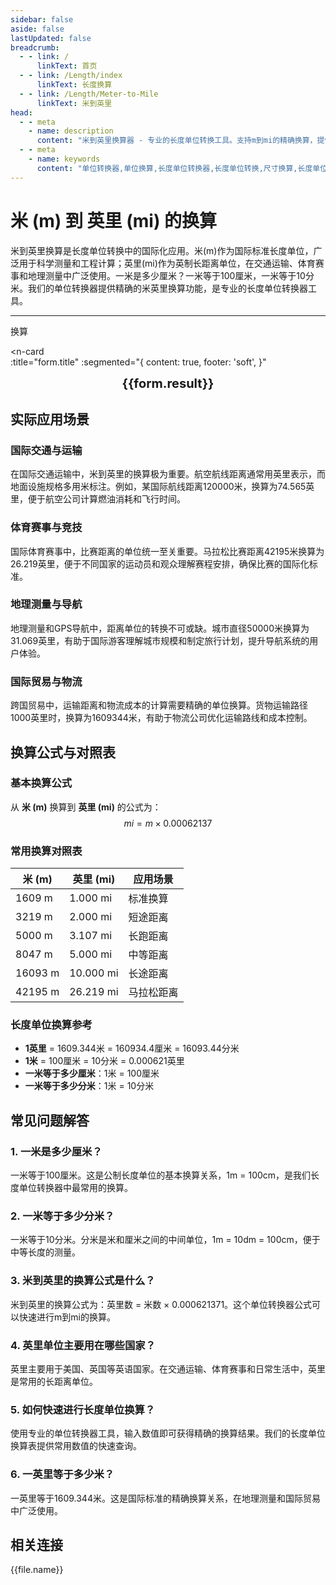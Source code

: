 ```yaml
---
sidebar: false
aside: false
lastUpdated: false
breadcrumb:
  - - link: /
      linkText: 首页
  - - link: /Length/index
      linkText: 长度换算
  - - link: /Length/Meter-to-Mile
      linkText: 米到英里
head:
  - - meta
    - name: description
      content: "米到英里换算器 - 专业的长度单位转换工具。支持m到mi的精确换算，提供单位转换器、长度单位换算表和尺寸换算。一米是多少厘米？一米等于多少分米？专业解答米单位换算问题。"
  - - meta
    - name: keywords
      content: "单位转换器,单位换算,长度单位转换器,长度单位转换,尺寸换算,长度单位换算表,一米是多少厘米,一米等于多少分米,米,一分米等于多少厘米,一公尺,米的英文,米的单位,m单位,分米,公尺,一米等于多少厘米,1m等于多少cm,一米,米和厘米的换算,m是什么单位,1m是多少,1米等于多少厘米"
---
```

# 米 (m) 到 英里 (mi) 的换算

米到英里换算是长度单位转换中的国际化应用。米(m)作为国际标准长度单位，广泛用于科学测量和工程计算；英里(mi)作为英制长距离单位，在交通运输、体育赛事和地理测量中广泛使用。一米是多少厘米？一米等于100厘米，一米等于10分米。我们的单位转换器提供精确的米英里换算功能，是专业的长度单位转换器工具。

---
<script setup>
import { onMounted, reactive, inject, ref } from 'vue'
import { NButton, NForm, NFormItem, NInput, NInputNumber, NSelect, NCard, useMessage,NGrid ,NGi } from 'naive-ui'
import { defineClientComponent } from 'vitepress'
import { Length } from '../../files';
const seoKey = ['单位转换器','单位换算','长度单位转换器','长度单位转换','尺寸换算','长度单位换算','长度单位换算表','一米是多少厘米啊','一米等于多少分米','米','一米是多少厘米','一分米等于多少厘米','一公尺','米的英文','米的单位','m单位','分米','公尺','一米等于多少厘米','米','1m等于多少cm','一米','米和厘米的换算','m单位','k是什么单位','一米等于多少厘米','m是什么单位','1m是多少','1米等于多少厘米','m']
const convert = inject('convert')

const form = reactive({
  number: null,
  result: '',
  title:'米 (m) 到英里 (mi) 的长度单位换算',
})

const convertHandler = () => {
  if (form.number !== null && !isNaN(form.number)) {
    const convertedValue = parseFloat(form.number) * 0.00062137
    form.result = `${form.number}m = ${convertedValue.toFixed(6)}mi`
  } else {
    form.result = '请输入有效的数值。'
  }
}
</script>

<n-form size="large" :model="form">
  <n-form-item label="米 (m)">
    <n-input-number v-model:value="form.number" placeholder="输入米" style="width: 100%" />
  </n-form-item>
  <n-form-item>
    <n-button type="info" @click="convertHandler" block>换算</n-button>
  </n-form-item>
</n-form>

<n-card  
  :title="form.title"
  :segmented="{
    content: true,
    footer: 'soft',
  }"
>
  <div  style="text-align:center;font-size:20px;">
    <strong>{{form.result}}</strong>
  </div>
    <template #footer>
    <div>
      <span v-for="item of seoKey">{{item}}，</span>
    </div>
  </template>
</n-card>

## 实际应用场景

### 国际交通与运输
在国际交通运输中，米到英里的换算极为重要。航空航线距离通常用英里表示，而地面设施规格多用米标注。例如，某国际航线距离120000米，换算为74.565英里，便于航空公司计算燃油消耗和飞行时间。

### 体育赛事与竞技
国际体育赛事中，比赛距离的单位统一至关重要。马拉松比赛距离42195米换算为26.219英里，便于不同国家的运动员和观众理解赛程安排，确保比赛的国际化标准。

### 地理测量与导航
地理测量和GPS导航中，距离单位的转换不可或缺。城市直径50000米换算为31.069英里，有助于国际游客理解城市规模和制定旅行计划，提升导航系统的用户体验。

### 国际贸易与物流
跨国贸易中，运输距离和物流成本的计算需要精确的单位换算。货物运输路径1000英里时，换算为1609344米，有助于物流公司优化运输路线和成本控制。

## 换算公式与对照表

### 基本换算公式
从 **米 (m)** 换算到 **英里 (mi)** 的公式为：
$$ mi = m \times 0.00062137 $$

### 常用换算对照表
| 米 (m) | 英里 (mi) | 应用场景 |
|--------|-----------|----------|
| 1609 m | 1.000 mi | 标准换算 |
| 3219 m | 2.000 mi | 短途距离 |
| 5000 m | 3.107 mi | 长跑距离 |
| 8047 m | 5.000 mi | 中等距离 |
| 16093 m | 10.000 mi | 长途距离 |
| 42195 m | 26.219 mi | 马拉松距离 |

### 长度单位换算参考
- **1英里** = 1609.344米 = 160934.4厘米 = 16093.44分米
- **1米** = 100厘米 = 10分米 = 0.000621英里
- **一米等于多少厘米**：1米 = 100厘米
- **一米等于多少分米**：1米 = 10分米

## 常见问题解答

### 1. 一米是多少厘米？
一米等于100厘米。这是公制长度单位的基本换算关系，1m = 100cm，是我们长度单位转换器中最常用的换算。

### 2. 一米等于多少分米？
一米等于10分米。分米是米和厘米之间的中间单位，1m = 10dm = 100cm，便于中等长度的测量。

### 3. 米到英里的换算公式是什么？
米到英里的换算公式为：英里数 = 米数 × 0.000621371。这个单位转换器公式可以快速进行m到mi的换算。

### 4. 英里单位主要用在哪些国家？
英里主要用于美国、英国等英语国家。在交通运输、体育赛事和日常生活中，英里是常用的长距离单位。

### 5. 如何快速进行长度单位换算？
使用专业的单位转换器工具，输入数值即可获得精确的换算结果。我们的长度单位换算表提供常用数值的快速查询。

### 6. 一英里等于多少米？
一英里等于1609.344米。这是国际标准的精确换算关系，在地理测量和国际贸易中广泛使用。

## 相关连接
<n-grid x-gap="12" :cols="2">
  <n-gi v-for="(file, index) in Length" :key="index">
    <n-button
      text
      tag="a"
      :href="file.path"
      type="info"
    >
      {{file.name}}
    </n-button>
  </n-gi>
</n-grid>